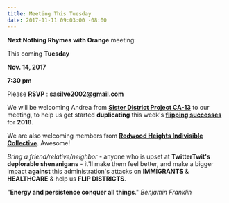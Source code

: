 ```yaml
---
title: Meeting This Tuesday
date: 2017-11-11 09:03:00 -08:00
---
```


**Next Nothing Rhymes with Orange** meeting:

This coming **Tuesday**

**Nov. 14, 2017**

**7:30 pm**

Please **RSVP** : **sasilve2002@gmail.com**

We will be welcoming Andrea from [**Sister District Project CA-13**](https://www.sisterdistrict.com/ca13/) to our meeting, to help us get started **duplicating** this week's **[flipping successes](https://www.nytimes.com/2017/11/07/us/politics/virginia-election-democrats.html)** for **2018**.  

We are also welcoming members from [**Redwood Heights Indivisible Collective**](https://www.facebook.com/rhindivisiblec/).  Awesome!

*Bring a friend/relative/neighbor* - anyone who is upset at **TwitterTwit's deplorable shenanigans** - it'll make them feel better, and make a bigger impact **against** this administration's attacks on **IMMIGRANTS** & **HEALTHCARE** & help us **FLIP DISTRICTS**.

"**Energy and persistence conquer all things**." 
 *Benjamin Franklin*
